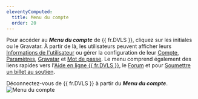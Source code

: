 ```yaml
---
eleventyComputed:
  title: Menu du compte
  order: 20
---
```

Pour accéder au ***Menu du compte*** de {{ fr.DVLS }}, cliquez sur les initiales ou le Gravatar. À partir de là, les utilisateurs peuvent afficher leurs [Informations de l'utilisateur](/fr/server/web-interface/account-menu/user-information/) ou gérer la configuration de leur [Compte](/fr/server/web-interface/account-menu/edit-account/), [Paramètres](/fr/server/web-interface/account-menu/settings/), [Gravatar](/fr/server/web-interface/account-menu/change-gravatar/) et [Mot de passe](/fr/server/web-interface/account-menu/change-password/). Le menu comprend également des liens rapides vers l'[Aide en ligne {{ fr.DVLS }}](/fr/server/overview/what-is-server/), le [Forum](https://forum.devolutions.net/product/server) et pour [Soumettre un billet au soutien](/fr/server/web-interface/account-menu/submit-support-ticket/).  

Déconnectez-vous de {{ fr.DVLS }} à partir du ***Menu du compte***.  
![Menu du compte](https://webdevolutions.azureedge.net/docs/fr/server/ServerOp8018.png) 

